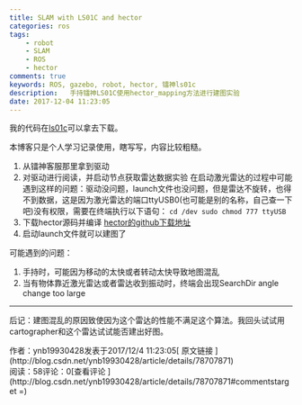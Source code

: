 ```yaml
---
title: SLAM with LS01C and hector
categories: ros
tags: 
    - robot
    - SLAM
    - ROS
    - hector
comments: true
keywords: ROS, gazebo, robot, hector, 镭神ls01c
description:   手持镭神LS01C使用hector_mapping方法进行建图实验
date: 2017-12-04 11:23:05
---
```


我的代码在[ls01c](https://github.com/365220121/ls01c.git)可以拿去下载。 

本博客只是个人学习记录使用，瞎写写，内容比较粗糙。

1.  从镭神客服那里拿到驱动
2.  对驱动进行阅读，并启动节点获取雷达数据实验
在启动激光雷达的过程中可能遇到这样的问题：驱动没问题，launch文件也没问题，但是雷达不旋转，也得不到数据，这是因为激光雷达的端口ttyUSB0(也可能是别的名称，自己查一下吧)没有权限，需要在终端执行以下语句：
`
cd /dev
sudo chmod 777 ttyUSB
`
3.  下载hector源码并编译
[hector的github下载地址](https://github.com/tu-darmstadt-ros-pkg/hector_slam.git)
4.  启动launch文件就可以建图了

可能遇到的问题：

1.  手持时，可能因为移动的太快或者转动太快导致地图混乱
2.  当有物体靠近激光雷达或者雷达收到振动时，终端会出现SearchDir angle change too large

* * *

后记：建图混乱的原因致使因为这个雷达的性能不满足这个算法。我回头试试用cartographer和这个雷达试试能否建出好图。
<div>作者：ynb19930428发表于2017/12/4 11:23:05[ 原文链接 ](http://blog.csdn.net/ynb19930428/article/details/78707871)</div><div> 阅读：58评论：0[查看评论 ](http://blog.csdn.net/ynb19930428/article/details/78707871#commentstarget =) </div>